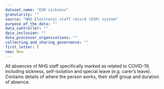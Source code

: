 ```yaml
---
dataset_name: "ESR sickness"
granularity: ""
source: "NHS Electronic staff record (ESR) system"
purpose_of_the_data: ""
data_controller: ""
dpia_inclusion: ""
data_processor_organisations: ""
collecting_and_sharing_governance: ""
first_letter: E
new: New
---
```

All absences of NHS staff specifically marked as related to COVID-19, including sickness, self-isolation and special leave (e.g. carer’s leave). Contains details of where the person works, their staff group and duration of absence.